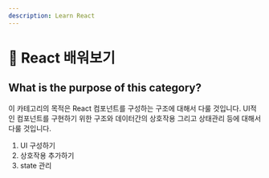 ```yaml
---
description: Learn React
---
```


# 🎨 React 배워보기

## What is the purpose of this category?

이 카테고리의 목적은 React 컴포넌트를 구성하는 구조에 대해서 다룰 것입니다. UI적인 컴포넌트를 구현하기 위한 구조와 데이터간의 상호작용 그리고 상태관리 등에 대해서 다룰 것입니다.&#x20;

1. UI 구성하기
2. 상호작용 추가하기
3. state 관리
